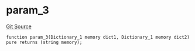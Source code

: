 # param_3
[Git Source](https://github.com/metacontract/mc/blob/93e4f2d4a013f48ae1db91ed21bff3eb8a27ce1d/src/devkit/Flattened.sol)


```solidity
function param_3(Dictionary_1 memory dict1, Dictionary_1 memory dict2) pure returns (string memory);
```

